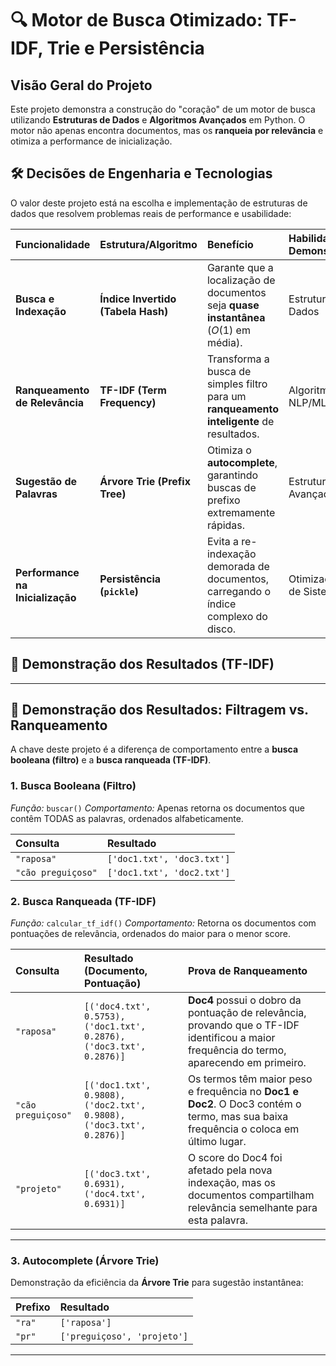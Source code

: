 # 🔍 Motor de Busca Otimizado: TF-IDF, Trie e Persistência

## Visão Geral do Projeto

Este projeto demonstra a construção do "coração" de um motor de busca utilizando **Estruturas de Dados** e **Algoritmos Avançados** em Python. O motor não apenas encontra documentos, mas os **ranqueia por relevância** e otimiza a performance de inicialização.

## 🛠️ Decisões de Engenharia e Tecnologias

O valor deste projeto está na escolha e implementação de estruturas de dados que resolvem problemas reais de performance e usabilidade:

| Funcionalidade | Estrutura/Algoritmo | Benefício | Habilidade Demonstrada |
| :--- | :--- | :--- | :--- |
| **Busca e Indexação** | **Índice Invertido (Tabela Hash)** | Garante que a localização de documentos seja **quase instantânea** ($O(1)$ em média). | Estruturas de Dados |
| **Ranqueamento de Relevância** | **TF-IDF (Term Frequency)** | Transforma a busca de simples filtro para um **ranqueamento inteligente** de resultados. | Algoritmos de NLP/ML |
| **Sugestão de Palavras** | **Árvore Trie (Prefix Tree)** | Otimiza o **autocomplete**, garantindo buscas de prefixo extremamente rápidas. | Estruturas Avançadas |
| **Performance na Inicialização** | **Persistência (`pickle`)** | Evita a re-indexação demorada de documentos, carregando o índice complexo do disco. | Otimização de Sistemas |

## 🧪 Demonstração dos Resultados (TF-IDF)

---
## 🧪 Demonstração dos Resultados: Filtragem vs. Ranqueamento

A chave deste projeto é a diferença de comportamento entre a **busca booleana (filtro)** e a **busca ranqueada (TF-IDF)**.

### 1. Busca Booleana (Filtro)
*Função:* `buscar()`
*Comportamento:* Apenas retorna os documentos que contêm TODAS as palavras, ordenados alfabeticamente.

| Consulta | Resultado |
| :--- | :--- |
| `"raposa"` | `['doc1.txt', 'doc3.txt']` |
| `"cão preguiçoso"` | `['doc1.txt', 'doc2.txt']` |

### 2. Busca Ranqueada (TF-IDF)

*Função:* `calcular_tf_idf()`
*Comportamento:* Retorna os documentos com pontuações de relevância, ordenados do maior para o menor score.

| Consulta | Resultado (Documento, Pontuação) | Prova de Ranqueamento |
| :--- | :--- | :--- |
| `"raposa"` | `[('doc4.txt', 0.5753), ('doc1.txt', 0.2876), ('doc3.txt', 0.2876)]` | **Doc4** possui o dobro da pontuação de relevância, provando que o TF-IDF identificou a maior frequência do termo, aparecendo em primeiro. |
| `"cão preguiçoso"` | `[('doc1.txt', 0.9808), ('doc2.txt', 0.9808), ('doc3.txt', 0.2876)]` | Os termos têm maior peso e frequência no **Doc1 e Doc2**. O Doc3 contém o termo, mas sua baixa frequência o coloca em último lugar. |
| `"projeto"` | `[('doc3.txt', 0.6931), ('doc4.txt', 0.6931)]` | O score do Doc4 foi afetado pela nova indexação, mas os documentos compartilham relevância semelhante para esta palavra. |

---

### 3. Autocomplete (Árvore Trie)

Demonstração da eficiência da **Árvore Trie** para sugestão instantânea:

| Prefixo | Resultado |
| :--- | :--- |
| `"ra"` | `['raposa']` |
| `"pr"` | `['preguiçoso', 'projeto']` |

---
